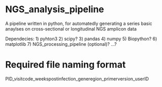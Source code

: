 # NGS_analysis_pipeline
A pipeline written in python, for automatedly generating a series basic anaylses on 
cross-sectional or longitudinal NGS amplicon data

Dependecies:
    1) pyhton3
    2) scipy?
    3) pandas
    4) numpy
    5) Biopython?
    6) matplotlib
    7) NGS_processing_pipeline (optional)?
  ...?
  
  # Required file naming format
  PID_visitcode_weekspostinfection_generegion_primerversion_userID
  
